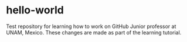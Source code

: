 # hello-world
Test repository for learning how to work on GitHub
Junior professor at UNAM, Mexico. These changes are made as part of the learning tutorial.
